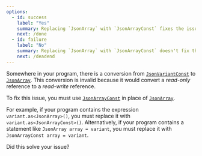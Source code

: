 ```yaml
---
options:
  - id: success
    label: "Yes"
    summary: Replacing `JsonArray` with `JsonArrayConst` fixes the issue
    next: /done
  - id: failure
    label: "No"
    summary: Replacing `JsonArray` with `JsonArrayConst` doesn't fix the issue
    next: /deadend
---
```


Somewhere in your program, there is a conversion from [`JsonVariantConst`](/v6/api/jsonvariantconst/) to [`JsonArray`](/v6/api/jsonarray/). This conversion is invalid because it would convert a *read-only* reference to a *read-write* reference.

To fix this issue, you must use [`JsonArrayConst`](/v6/api/jsonarrayconst/) in place of [`JsonArray`](/v6/api/jsonarray/).

For example, if your program contains the expression `variant.as<JsonArray>()`, you must replace it with `variant.as<JsonArrayConst>()`. Alternatively, if your program contains a statement like `JsonArray array = variant`, you must replace it with `JsonArrayConst array = variant`.

Did this solve your issue?